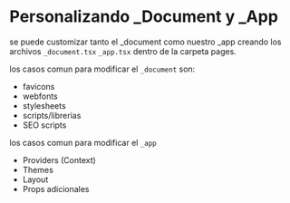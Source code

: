 # Personalizando _Document y _App

se puede customizar tanto el _document como nuestro _app creando los archivos `_document.tsx` `_app.tsx` dentro de la carpeta pages.

los casos comun para modificar el `_document` son:

- favicons
- webfonts
- stylesheets
- scripts/librerias
- SEO scripts

los casos comun para modificar el `_app`

- Providers (Context)
- Themes
- Layout
- Props adicionales
